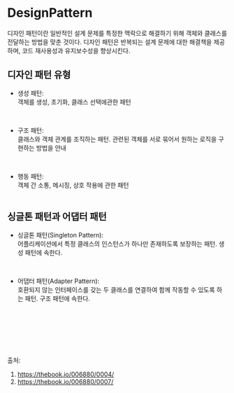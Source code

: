 # DesignPattern
디자인 패턴이란 일반적인 설계 문제를 특정한 맥락으로 해결하기 위해 객체와 클래스를 전달하는 방법을 맞춘 것이다.
디자인 패턴은 반복되는 설계 문제에 대한 해결책을 제공하며, 코드 재사용성과 유지보수성을 향상시킨다.

## 디자인 패턴 유형
- 생성 패턴:<br> 객체를 생성, 초기화, 클래스 선택에관한 패턴
<br>

- 구조 패턴:<br> 클래스와 객체 관계를 조직하는 패턴. 관련된 객체를 서로 묶어서 원하는 로직을 구현하는 방법을 안내
<br>

- 행동 패턴:<br> 객체 간 소통, 메시징, 상호 작용에 관한 패턴<br><br>

## 싱글톤 패턴과 어댑터 패턴
- 싱글톤 패턴(Singleton Pattern):<br> 어플리케이션에서 특정 클래스의 인스턴스가 하나만 존재하도록 보장하는 패턴. 생성 패턴에 속한다.
<br> 

- 어댑터 패턴(Adapter Pattern):<br> 호환되지 않는 인터페이스를 갖는 두 클래스를 연결하여 함께 작동할 수 있도록 하는 패턴. 구조 패턴에 속한다.


<br><br><br>
----
출처:
1. https://thebook.io/006880/0004/
2. https://thebook.io/006880/0007/
